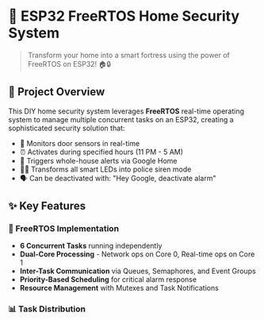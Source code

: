 # 🚨 ESP32 FreeRTOS Home Security System

> Transform your home into a smart fortress using the power of FreeRTOS on ESP32! 🏠🔒
> 

## 🎯 Project Overview

This DIY home security system leverages **FreeRTOS** real-time operating system to manage multiple concurrent tasks on an ESP32, creating a sophisticated security solution that:
- 🚪 Monitors door sensors in real-time
- ⏰ Activates during specified hours (11 PM - 5 AM)
- 🚨 Triggers whole-house alerts via Google Home
- 🔴🔵 Transforms all smart LEDs into police siren mode
- 🗣️ Can be deactivated with: "Hey Google, deactivate alarm"

## ✨ Key Features

### 🧠 FreeRTOS Implementation
- **6 Concurrent Tasks** running independently
- **Dual-Core Processing** - Network ops on Core 0, Real-time ops on Core 1
- **Inter-Task Communication** via Queues, Semaphores, and Event Groups
- **Priority-Based Scheduling** for critical alarm response
- **Resource Management** with Mutexes and Task Notifications

### 📊 Task Distribution
